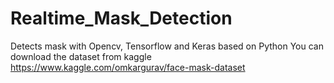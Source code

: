 # Realtime_Mask_Detection
Detects mask with Opencv, Tensorflow and Keras based on Python
You can download the dataset from kaggle https://www.kaggle.com/omkargurav/face-mask-dataset
